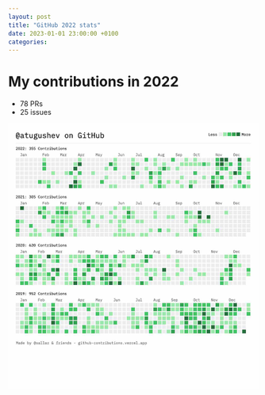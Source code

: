 ```yaml
---
layout: post
title: "GitHub 2022 stats"
date: 2023-01-01 23:00:00 +0100
categories:
---
```


# My contributions in 2022

- 78 PRs
- 25 issues

<img src="/assets/github-2022-stats.jpg" width="600"/>
